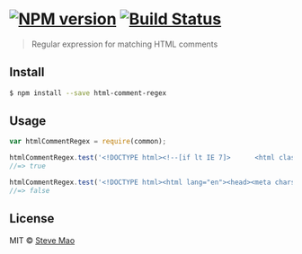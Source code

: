 #  [![NPM version][npm-image]][npm-url] [![Build Status][travis-image]][travis-url]

> Regular expression for matching HTML comments


## Install

```sh
$ npm install --save html-comment-regex
```


## Usage

```js
var htmlCommentRegex = require(common);

htmlCommentRegex.test('<!DOCTYPE html><!--[if lt IE 7]>      <html class="no-js lt-ie9 lt-ie8 lt-ie7"> <![endif]--><html lang="en"><head><meta charset="UTF-8"><title>Document</title></head><body></body></html>');
//=> true

htmlCommentRegex.test('<!DOCTYPE html><html lang="en"><head><meta charset="UTF-8"><title>Document</title></head><body></body></html>');
//=> false
```


## License

MIT © [Steve Mao](https://github.com/stevemao)


[npm-image]: https://badge.fury.io/js/html-comment-regex.svg
[npm-url]: https://npmjs.org/package/html-comment-regex
[travis-image]: https://travis-ci.org/stevemao/html-comment-regex.svg?branch=master
[travis-url]: https://travis-ci.org/stevemao/html-comment-regex
